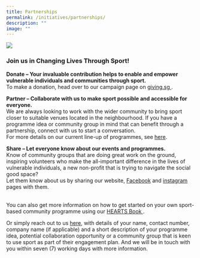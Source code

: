 ```yaml
---
title: Partnerships
permalink: /initiatives/partnerships/
description: ""
image: ""
---
```

![](/images/Website-Hero-Banner.jpg)

### Join us in Changing Lives Through Sport!

**Donate  – Your invaluable contribution helps to enable and empower vulnerable individuals and communities through sport.** 
<br> To make a donation, head over to our campaign page on [giving.sg ](https://www.giving.sg/vision2030/sportcares2023). <br>


**Partner – Collaborate with us to make sport possible and accessible for everyone.** 
<br> We are always looking to work with the wider community to bring sport closer to suitable venues located in the neighbourhood. If you have a programme idea or community group in mind that can benefit through a partnership, connect with us to start a conversation. 
<br> For more details on our current line-up of programmes, see [here]( https://sportcares.sportsingapore.gov.sg/programmes/overview/). <br> 


**Share – Let everyone know about our events and programmes.** 
<br> Know of community groups that are doing great work on the ground, inspiring volunteers who make the all-important difference in the lives of vulnerable individuals, a new non-profit that is trying to navigate the social good space? <br>Let them know about us by sharing our website, [Facebook](https://www.facebook.com/SportCaresSG) and [instagram](https://www.instagram.com/sportcares/) pages with them. 

<br> You can also get more information on how to get started on your own sport-based community programme using our [HEARTS Book ](https://sportcares.sportsingapore.gov.sg/initiatives/heartsbook/). <br> 


Or simply reach out to us [here](mailto:sportcares@sport.gov.sg), with details of your name, contact number, company name (if applicable) and a short description of your programme idea, potential collaboration opportunity or a community group that is keen to use sport as part of their engagement plan. And we will be in touch with you within seven (7) working days with more information.
